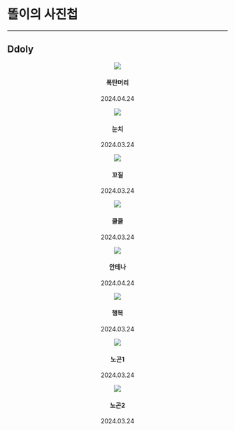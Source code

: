 <html lang="kr">
<head><title> Home - 똘이의 사진첩</title></head>
<meta charset="utf-8">
<link href="picsize.css" rel="stylesheet">
<body>
    <h1>똘이의 사진첩</h1>
    <hr>
    <div class="selection">
        <h2>Ddoly</h2>
        <div class="gallery-container" style="text-align: center; margin: 0%;">
            <div class="picture-card">
                <img src="https://github.com/DavJang/ddolPic/blob/main/KakaoTalk_20240325_001159335_01.jpg?raw=true">
                <h4>폭탄머리</h4>
                <p>2024.04.24</p>
            </div>
            <div class="picture-card">
                <img src="https://github.com/DavJang/ddolPic/blob/main/KakaoTalk_20240325_001159335_02.jpg?raw=true">
                <h4>눈치</h4>
                <p>2024.03.24</p>
            </div>
            <div class="picture-card">
                 <img src="https://github.com/DavJang/ddolPic/blob/main/KakaoTalk_20240325_001159335_03.jpg?raw=true">
                <h4>꼬질</h4>
                <p>2024.03.24</p>
            </div>
            <div class="picture-card">
                <img src="https://github.com/DavJang/ddolPic/blob/main/KakaoTalk_20240325_001159335_04.jpg?raw=true"> 
                <h4>쿨쿨</h4>
                <p>2024.03.24</p>
            </div>
        </div>
    <div style="text-align: center; margin: 0%;">
        <div class="gallery-container" style="text-align: center; margin: 0%;">
            <div class="picture-card">
                <img src="https://github.com/DavJang/ddolPic/blob/main/KakaoTalk_20240325_001159335_05.jpg?raw=true">
                <h4>안테나</h4>
                <p>2024.04.24</p>
            </div>
            <div class="picture-card">
                <img src="https://github.com/DavJang/ddolPic/blob/main/KakaoTalk_20240325_001159335_06.jpg?raw=true">
                <h4>행복</h4>
                <p>2024.03.24</p>
            </div>
            <div class="picture-card">
                 <img src="https://github.com/DavJang/ddolPic/blob/main/KakaoTalk_20240325_001159335_07.jpg?raw=true">
                <h4>노곤1</h4>
                <p>2024.03.24</p>
            </div>
            <div class="picture-card">
                <img src="https://github.com/DavJang/ddolPic/blob/main/KakaoTalk_20240325_001159335.jpg?raw=true"> 
                <h4>노곤2</h4>
                <p>2024.03.24</p>
            </div>
        </div>
